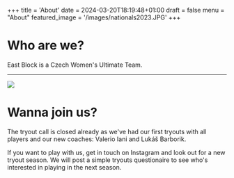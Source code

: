 +++
title = 'About'
date = 2024-03-20T18:19:48+01:00
draft = false
menu = "About"
featured_image = '/images/nationals2023.JPG'
+++

# Who are we?

East Block is a Czech Women's Ultimate Team. 

---

![](/images/hug.JPG)

# Wanna join us?

The tryout call is closed already as we've had our first tryouts with all players and our new coaches: Valerio Iani and Lukáš Barborik.

If you want to play with us, get in touch on Instagram and look out for a new tryout season. We will post a simple tryouts questionaire to see who's interested in playing in the next season.